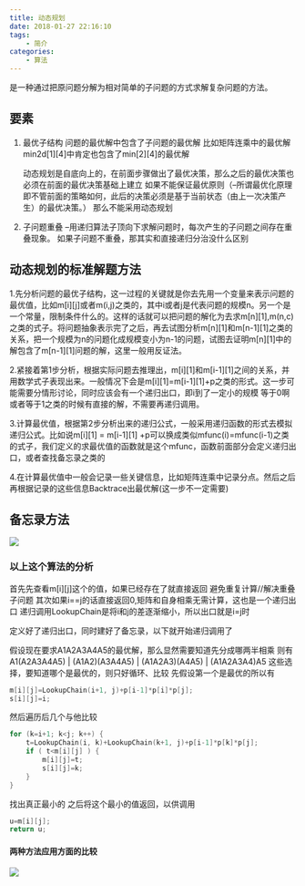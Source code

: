 ```yaml
---
title: 动态规划
date: 2018-01-27 22:16:10
tags:
    - 简介
categories:
    - 算法
---
```


是一种通过把原问题分解为相对简单的子问题的方式求解复杂问题的方法。

<!--more-->

## 要素
1. 最优子结构
    问题的最优解中包含了子问题的最优解
    比如矩阵连乘中的最优解min2d[1][4]中肯定也包含了min[2][4]的最优解

    动态规划是自底向上的，在前面步骤做出了最优决策，那么之后的最优决策也必须在前面的最优决策基础上建立
    如果不能保证最优原则（–所谓最优化原理即不管前面的策略如何，此后的决策必须是基于当前状态（由上一次决策产生）的最优决策。）
    那么不能采用动态规划
2. 子问题重叠
    –用递归算法子顶向下求解问题时，每次产生的子问题之间存在重叠现象。
  如果子问题不重叠，那其实和直接递归分治没什么区别

## 动态规划的标准解题方法
1.先分析问题的最优子结构，这一过程的关键就是你去先用一个变量来表示问题的最优值，比如m[i][j]或者m(i,j)之类的，其中i或者j是代表问题的规模n。另一个是一个常量，限制条件什么的。这样的话就可以把问题的解化为去求m[n][1],m(n,c)之类的式子。将问题抽象表示完了之后，再去试图分析m[n][1]和m[n-1][1]之类的关系，把一个规模为n的问题化成规模变小为n-1的问题，试图去证明m[n][1]中的解包含了m[n-1][1]问题的解，这里一般用反证法。

2.紧接着第1步分析，根据实际问题去推理出，m[i][1]和m[i-1][1]之间的关系，并用数学式子表现出来。一般情况下会是m[i][1]=m[i-1][1]+p之类的形式。这一步可能需要分情形讨论，同时应该会有一个递归出口，即i到了一定小的规模 等于0啊或者等于1之类的时候有直接的解，不需要再递归调用。

3.计算最优值，根据第2步分析出来的递归公式，一般采用递归函数的形式去模拟递归公式。比如说m[i][1] = m[i-1][1] +p可以换成类似mfunc(i)=mfunc(i-1)之类的式子，我们定义的求最优值的函数就是这个mfunc，函数前面部分会定义递归出口，或者查找备忘录之类的

4.在计算最优值中一般会记录一些关键信息，比如矩阵连乘中记录分点。然后之后再根据记录的这些信息Backtrace出最优解(这一步不一定需要)

## 备忘录方法

![](https://raw.githubusercontent.com/caistrong/Blog/master/_posts/algo-dp/dp0.png)

### 以上这个算法的分析
首先先查看m[i][j]这个的值，如果已经存在了就直接返回 避免重复计算//解决重叠子问题
其次如果i==j的话直接返回0,矩阵和自身相乘无需计算，这也是一个递归出口
递归调用LookupChain是将i和j的差逐渐缩小，所以出口就是i=j时

定义好了递归出口，同时建好了备忘录，以下就开始递归调用了

假设现在要求A1A2A3A4A5的最优解，那么显然需要知道先分成哪两半相乘
则有A1(A2A3A4A5)  | (A1A2)(A3A4A5) | (A1A2A3)(A4A5) | (A1A2A3A4)A5
这些选择，要知道哪个是最优的，则只好循环、比较
先假设第一个是最优的所以有
```cpp
m[i][j]=LookupChain(i+1, j)+p[i-1]*p[i]*p[j];
s[i][j]=i;
```
然后遍历后几个与他比较
```cpp
for (k=i+1; k<j; k++) {
    t=LookupChain(i, k)+LookupChain(k+1, j)+p[i-1]*p[k]*p[j];
    if ( t<m[i][j] ) {  
        m[i][j]=t;   
        s[i][j]=k;  
    }
}
```
找出真正最小的
之后将这个最小的值返回，以供调用
```cpp
u=m[i][j];
return u;
```

#### 两种方法应用方面的比较


![](https://raw.githubusercontent.com/caistrong/Blog/master/_posts/algo-dp/dp1.png)
